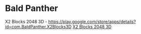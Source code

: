# Bald Panther

X2 Blocks 2048 3D - https://play.google.com/store/apps/details?id=com.BaldPanther.X2Blocks3D
[X2 Blocks 2048 3D](https://play.google.com/store/apps/details?id=com.BaldPanther.X2Blocks3D "Необязательный заголовок ссылки")
